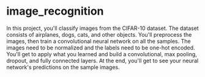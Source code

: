 # image_recognition

In this project, you'll classify images from the CIFAR-10 dataset. The dataset consists of airplanes, dogs, cats, and other objects. You'll preprocess the images, then train a convolutional neural network on all the samples. The images need to be normalized and the labels need to be one-hot encoded. You'll get to apply what you learned and build a convolutional, max pooling, dropout, and fully connected layers. At the end, you'll get to see your neural network's predictions on the sample images.
